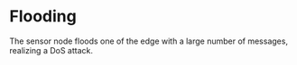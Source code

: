 # Flooding

The sensor node floods one of the edge with a large number of messages, realizing a DoS attack.
